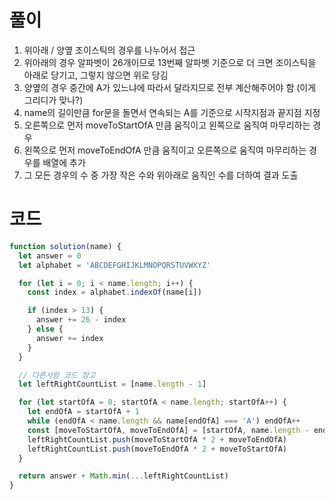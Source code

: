 # 풀이

1. 위아래 / 양옆 조이스틱의 경우를 나누어서 접근
2. 위아래의 경우 알파벳이 26개이므로 13번째 알파벳 기준으로 더 크면 조이스틱을 아래로 당기고, 그렇지 않으면 위로 당김
3. 양옆의 경우 중간에 A가 있느냐에 따라서 달라지므로 전부 계산해주어야 함 (이게 그리디가 맞나?)
4. name의 길이만큼 for문을 돌면서 연속되는 A를 기준으로 시작지점과 끝지점 지정
5. 오른쪽으로 먼저 moveToStartOfA 만큼 움직이고 왼쪽으로 움직여 마무리하는 경우
6. 왼쪽으로 먼저 moveToEndOfA 만큼 움직이고 오른쪽으로 움직여 마무리하는 경우를 배열에 추가
7. 그 모든 경우의 수 중 가장 작은 수와 위아래로 움직인 수를 더하여 결과 도출

# 코드

```js
function solution(name) {
  let answer = 0
  let alphabet = 'ABCDEFGHIJKLMNOPQRSTUVWXYZ'

  for (let i = 0; i < name.length; i++) {
    const index = alphabet.indexOf(name[i])

    if (index > 13) {
      answer += 26 - index
    } else {
      answer += index
    }
  }

  // 다른사람 코드 참고
  let leftRightCountList = [name.length - 1]

  for (let startOfA = 0; startOfA < name.length; startOfA++) {
    let endOfA = startOfA + 1
    while (endOfA < name.length && name[endOfA] === 'A') endOfA++
    const [moveToStartOfA, moveToEndOfA] = [startOfA, name.length - endOfA]
    leftRightCountList.push(moveToStartOfA * 2 + moveToEndOfA)
    leftRightCountList.push(moveToEndOfA * 2 + moveToStartOfA)
  }

  return answer + Math.min(...leftRightCountList)
}
```
